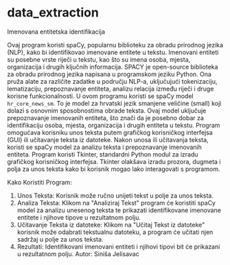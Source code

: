 # data_extraction
Imenovana entitetska identifikacija

Ovaj program koristi spaCy, popularnu biblioteku za obradu prirodnog jezika (NLP), kako bi 
identifikovao imenovane entitete u tekstu. Imenovani entiteti su posebne vrste riječi u tekstu, kao što su
imena osoba, mjesta, organizacija i drugih ključnih informacija.
SPACY je open-source biblioteka za obradu prirodnog jezika napisana u programskom jeziku Python. 
Ona pruža alate za različite zadatke u području NLP-a, uključujući tokenizaciju, lematizaciju, 
prepoznavanje entiteta, analizu relacija između riječi i druge korisne funkcionalnosti. 
U ovom programu koristi se spaCy model `hr_core_news_sm`. To je model za hrvatski jezik smanjene 
veličine (small) koji dolazi s osnovnim sposobnostima obrade teksta. Ovaj model uključuje 
prepoznavanje imenovanih entiteta, što znači da je posebno dobar za identifikaciju osoba, mjesta, 
organizacija i drugih entiteta u tekstu.
Program omogućava korisniku unos teksta putem grafičkog korisničkog interfejsa (GUI) ili učitavanje 
teksta iz datoteke. Nakon unosa ili učitavanja teksta, koristi se spaCy model za analizu teksta i 
prepoznavanje imenovanih entiteta.
Program koristi Tkinter, standardni Python modul za izradu grafičkog korisničkog interfejsa. Tkinter 
olakšava izradu prozora, dugmeta i polja za unos teksta kako bi korisnik mogao lako interagovati s 
programom.

Kako Koristiti Program:
1. Unos Teksta: Korisnik može ručno unijeti tekst u polje za unos teksta.
2. Analiza Teksta: Klikom na "Analiziraj Tekst" program će koristiti spaCy model za analizu unesenog 
teksta te prikazati identifikovane imenovane entitete i njihove tipove u rezultatnom polju.
3. Učitavanje Teksta iz datoteke: Klikom na "Učitaj Tekst iz datoteke" korisnik može odabrati tekstualnu 
datoteku, a program će učitati njen sadržaj u polje za unos teksta.
4. Rezultati: Identifikovani imenovani entiteti i njihovi tipovi bit će prikazani u rezultatnom polju.
Autor: Siniša Jelisavac
